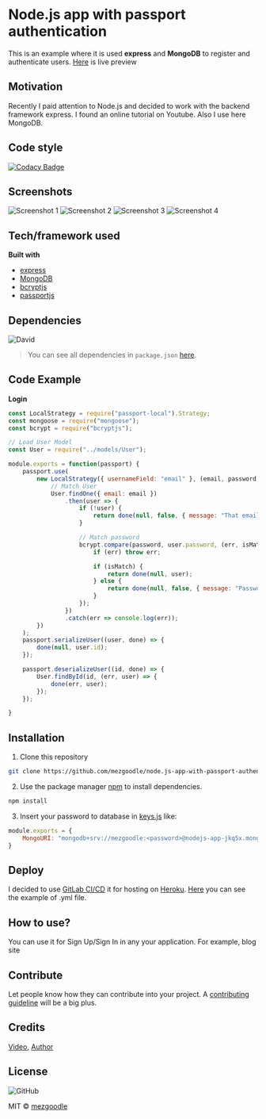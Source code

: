 # Node.js app with passport authentication

This is an example where it is used **express** and **MongoDB** to register and authenticate users. [Here](https://nodejs-app-with-passport-auth.herokuapp.com/) is live preview

## Motivation
Recently I paid attention to Node.js and decided to work with the backend framework express. I found an online tutorial on Youtube. Also I use here MongoDB.

## Code style

[![Codacy Badge](https://api.codacy.com/project/badge/Grade/3a2cbfceb3c04faeb38aadfa0c371ae7)](https://www.codacy.com/manual/mezgoodle/node.js-app-with-passport-authentication?utm_source=github.com&amp;utm_medium=referral&amp;utm_content=mezgoodle/node.js-app-with-passport-authentication&amp;utm_campaign=Badge_Grade)
 
## Screenshots

![Screenshot 1](https://raw.githubusercontent.com/mezgoodle/images/master/node.js-app-with-passport-authentication1.PNG)
![Screenshot 2](https://raw.githubusercontent.com/mezgoodle/images/master/node.js-app-with-passport-authentication2.PNG)
![Screenshot 3](https://raw.githubusercontent.com/mezgoodle/images/master/node.js-app-with-passport-authentication3.PNG)
![Screenshot 4](https://raw.githubusercontent.com/mezgoodle/images/master/node.js-app-with-passport-authentication4.PNG)

## Tech/framework used

**Built with**
- [express](https://www.npmjs.com/package/express)
- [MongoDB](https://www.mongodb.com/)
- [bcryptjs](https://www.npmjs.com/package/bcryptjs)
- [passportjs](http://www.passportjs.org/)

## Dependencies

![David](https://img.shields.io/david/mezgoodle/node.js-app-with-passport-authentication)

> You can see all dependencies in `package.json` [here](https://github.com/mezgoodle/node.js-app-with-passport-authentication/network/dependencies).


## Code Example

**Login**

```js
const LocalStrategy = require("passport-local").Strategy;
const mongoose = require("mongoose");
const bcrypt = require("bcryptjs");

// Load User Model
const User = require("../models/User");

module.exports = function(passport) {
    passport.use(
        new LocalStrategy({ usernameField: "email" }, (email, password, done) => {
            // Match User
            User.findOne({ email: email })
                .then(user => {
                    if (!user) {
                        return done(null, false, { message: "That email is not registered" });
                    }

                    // Match password
                    bcrypt.compare(password, user.password, (err, isMatch) => {
                        if (err) throw err;

                        if (isMatch) {
                            return done(null, user);
                        } else {
                            return done(null, false, { message: "Password incorrect" })
                        }
                    });
                })
                .catch(err => console.log(err));
        })
    );
    passport.serializeUser((user, done) => {
        done(null, user.id);
    });

    passport.deserializeUser((id, done) => {
        User.findById(id, (err, user) => {
            done(err, user);
        });
    });

}
```

## Installation

1. Clone this repository

```bash
git clone https://github.com/mezgoodle/node.js-app-with-passport-authentication.git
```
2. Use the package manager [npm](http://www.npmjs.com/) to install dependencies.

```bash
npm install
```

3. Insert your password to database in [keys.js](https://github.com/mezgoodle/node.js-app-with-passport-authentication/blob/master/config/keys.js) like:

```js
module.exports = {
    MongoURI: "mongodb+srv://mezgoodle:<password>@nodejs-app-jkq5x.mongodb.net/test?retryWrites=true&w=majority"
}
```

## Deploy

I decided to use [GitLab CI/CD](https://docs.gitlab.com/ee/ci/) it for hosting on [Heroku](https://www.heroku.com/). [Here](https://gist.github.com/mezgoodle/4ff277a6167bf92af448f5c339a44919) you can see the example of .yml file.

## How to use?

You can use it for Sign Up/Sign In in any your application. For example, blog site

## Contribute

Let people know how they can contribute into your project. A [contributing guideline](https://github.com/zulip/zulip-electron/blob/master/CONTRIBUTING.md) will be a big plus.

## Credits

[Video](https://www.youtube.com/watch?v=6FOq4cUdH8k),
[Author](https://github.com/bradtraversy/node_passport_login)

## License

![GitHub](https://img.shields.io/github/license/mezgoodle/node.js-app-with-passport-authentication)

MIT © [mezgoodle](https://github.com/mezgoodle)
